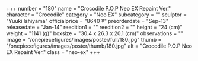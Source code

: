 +++
number = "180"
name = "Crocodile P.O.P Neo EX Repaint Ver."
character = "Crocodile"
category = "Neo EX"
subcategory = ""
sculptor = "Yuuki Ishiyama"
officialprice = "8640 ¥"
preorderdate = "Sep-13"
releasedate = "Jan-14"
reedition1 = ""
reedition2 = ""
height = "24 (cm)"
weight = "1141 (g)"
boxsize = "30.4 x 26.3 x 20.1 (cm)"
observations = ""
image = "/onepiecefigures/images/poster/full/180.jpg"
thumb = "/onepiecefigures/images/poster/thumb/180.jpg"
alt = "Crocodile P.O.P Neo EX Repaint Ver."
class = "neo-ex"
+++

